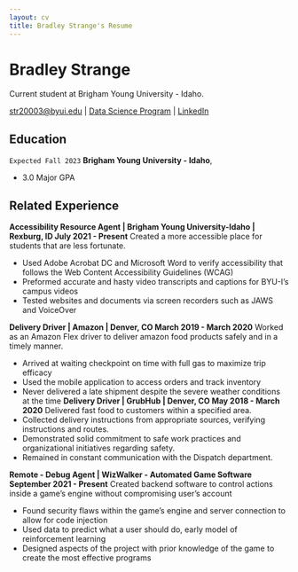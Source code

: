 ```yaml
---
layout: cv
title: Bradley Strange's Resume
---
```

# Bradley Strange

Current student at Brigham Young University - Idaho.

<div id="webaddress">
<a href="str20003@byui.edu">str20003@byui.edu</a>
| <a href="https://byuidatascience.github.io/development.html">Data Science Program</a>
| <a href="https://www.linkedin.com/in/brad-strange-75313619b/">LinkedIn</a>
</div>

<!-- https://www.monique.tech/the-art-of-markdown -->

## Education

`Expected Fall 2023`
__Brigham Young University - Idaho__,

- 3.0 Major GPA


## Related Experience
__Accessibility Resource Agent | Brigham Young University-Idaho | Rexburg, ID	July 2021 - Present__
Created a more accessible place for students that are less fortunate. 
-	Used Adobe Acrobat DC and Microsoft Word to verify accessibility that follows the Web Content Accessibility Guidelines (WCAG)
-	Preformed accurate and hasty video transcripts and captions for BYU-I’s campus videos
-	Tested websites and documents via screen recorders such as JAWS and VoiceOver

__Delivery Driver | Amazon | Denver, CO	March 2019 - March 2020__
Worked as an Amazon Flex driver to deliver amazon food products safely and in a timely manner.
-	Arrived at waiting checkpoint on time with full gas to maximize trip efficacy
-	Used the mobile application to access orders and track inventory
-	Never delivered a late shipment despite the severe weather conditions at the time
__Delivery Driver | GrubHub | Denver, CO May 2018 - March 2020__
Delivered fast food to customers within a specified area.
-	Collected delivery instructions from appropriate sources, verifying instructions and routes.
-	Demonstrated solid commitment to safe work practices and organizational initiatives regarding safety.
-	Remained in constant communication with the Dispatch department.
 
__Remote - Debug Agent | WizWalker - Automated Game Software September 2021 - Present__
Created backend software to control actions inside a game’s engine without compromising user’s account
-	Found security flaws within the game’s engine and server connection to allow for code injection
-	Used data to predict what a user should do, early model of reinforcement learning
-	Designed aspects of the project with prior knowledge of the game to create the most effective programs




<!-- ### Footer

Last updated: May 2013 -->



